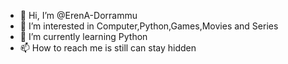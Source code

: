 - 👋 Hi, I’m @ErenA-Dorrammu
- 👀 I’m interested in Computer,Python,Games,Movies and Series
- 🌱 I’m currently learning Python
- 📫 How to reach me is still can stay hidden
